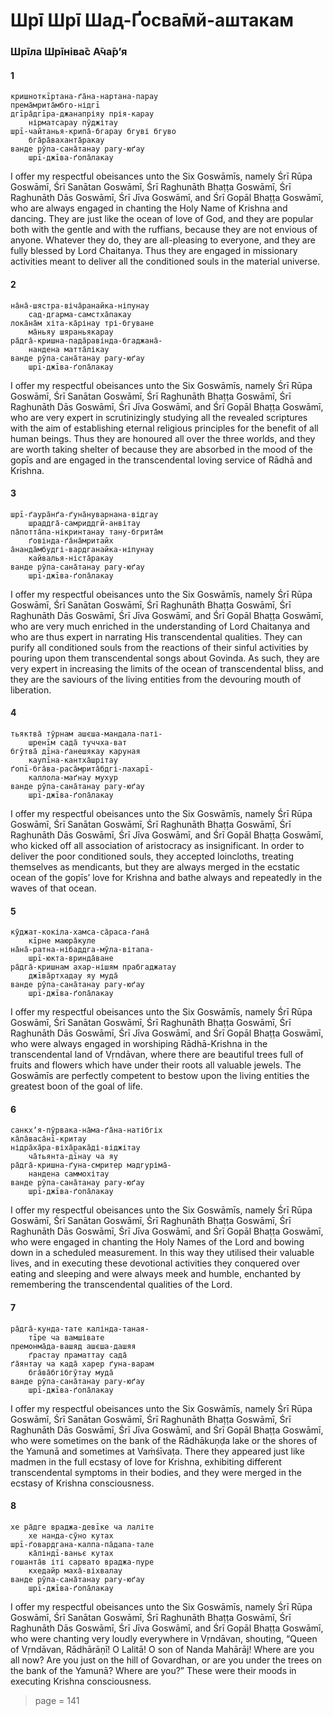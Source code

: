 # Шрī Шрī Шад-Ґосва̄мй-аштакам

### Шрīла Шрīніва̄с А̄ча̄рʼя

#### 1

    кришноткīртана-ґа̄на-нартана-парау
    према̄мрита̄мбго-нідгī
    дгīра̄дгīра-джанапріяу прія-карау
        нірматсарау пӯджітау
    шрī-чайтанья-крипа̄-бгарау бгуві бгуво
        бга̄ра̄ваханта̄ракау
    ванде рӯпа-сана̄танау рагу-юґау
        шрī-джīва-ґопа̄лакау

I offer my respectful obeisances unto the Six Goswāmīs, namely Śrī Rūpa Goswāmī, Śrī Sanātan Goswāmī, Śrī Raghunāth Bhaṭṭa Goswāmī, Śrī Raghunāth Dās Goswāmī, Śrī Jīva Goswāmī, and Śrī Gopāl Bhaṭṭa Goswāmī, who are always engaged in chanting the Holy Name of Krishna and dancing. They are just like the ocean of love of God, and they are popular both with the gentle and with the ruffians, because they are not envious of anyone. Whatever they do, they are all-pleasing to everyone, and they are fully blessed by Lord Chaitanya. Thus they are engaged in missionary activities meant to deliver all the conditioned souls in the material universe.

#### 2

    на̄на̄-шястра-віча̄ранайка-ніпунау
        сад-дгарма-самстха̄пакау
    лока̄на̄м хіта-ка̄рінау трі-бгуване
        ма̄ньяу шяраньякарау
    ра̄дга̄-кришна-пада̄равінда-бгаджана̄-
        нандена матта̄лікау
    ванде рӯпа-сана̄танау рагу-юґау
        шрī-джīва-ґопа̄лакау

I offer my respectful obeisances unto the Six Goswāmīs,  namely  Śrī  Rūpa  Goswāmī,  Śrī  Sanātan Goswāmī, Śrī Raghunāth Bhaṭṭa Goswāmī, Śrī Raghunāth Dās Goswāmī, Śrī Jīva Goswāmī, and Śrī Gopāl Bhaṭṭa Goswāmī, who are very expert in scrutinizingly studying all the revealed scriptures with the aim of establishing eternal religious principles for the benefit of all human beings. Thus they are honoured all over the three worlds, and they are worth taking shelter of because they are absorbed in the mood of the gopīs and are engaged in the transcendental loving service of Rādhā and Krishna.

#### 3

    шрī-ґаура̄нґа-ґуна̄нуварнана-відгау
        шраддга̄-самриддгй-анвітау
    па̄потта̄па-нікринтанау тану-бгрита̄м
        ґовінда-ґа̄на̄мритайх
    а̄нанда̄мбудгі-вардганайка-ніпунау
        кайвалья-ніста̄ракау
    ванде рӯпа-сана̄танау рагу-юґау
        шрī-джīва-ґопа̄лакау

I offer my respectful obeisances unto the Six Goswāmīs, namely Śrī Rūpa Goswāmī, Śrī Sanātan Goswāmī,  Śrī  Raghunāth  Bhaṭṭa  Goswāmī,  Śrī Raghunāth Dās Goswāmī, Śrī Jīva Goswāmī, and Śrī Gopāl Bhaṭṭa Goswāmī, who are very much enriched in the understanding of Lord Chaitanya and who are thus expert in narrating His transcendental qualities. They can purify all conditioned souls from the reactions of their sinful activities by pouring upon them transcendental songs about Govinda. As such, they are very expert in increasing the limits of the ocean of transcendental bliss, and they are the saviours of the living entities from the devouring mouth of liberation.

#### 4

    тьяктва̄ тӯрнам ашєша-мандала-паті-
        шренīм сада̄ туччха-ват
    бгӯтва̄ дīна-ґанешякау каруная
        каупīна-кантха̄шрітау
    ґопī-бга̄ва-раса̄мрита̄бдгі-лахарī-
        каллола-маґнау мухур
    ванде рӯпа-сана̄танау рагу-юґау
        шрī-джīва-ґопа̄лакау

I offer my respectful obeisances unto the Six Goswāmīs,  namely  Śrī  Rūpa  Goswāmī,  Śrī  Sanātan Goswāmī, Śrī Raghunāth Bhaṭṭa Goswāmī, Śrī Raghunāth Dās Goswāmī, Śrī Jīva Goswāmī, and Śrī Gopāl Bhaṭṭa Goswāmī, who kicked off all association of aristocracy as insignificant. In order to deliver the poor conditioned souls, they accepted loincloths, treating themselves as mendicants, but they are always merged in the ecstatic ocean of the gopīs’ love for Krishna and bathe always and repeatedly in the waves of that ocean.

#### 5

    кӯджат-кокіла-хамса-са̄раса-ґана̄
        кīрне маюра̄куле
    на̄на̄-ратна-нібаддга-мӯла-вітапа-
        шрī-юкта-вринда̄ване
    ра̄дга̄-кришнам ахар-нішям прабгаджатау
        джīва̄ртхадау яу муда̄
    ванде рӯпа-сана̄танау рагу-юґау
        шрī-джīва-ґопа̄лакау

I offer my respectful obeisances unto the Six Goswāmīs, namely Śrī Rūpa Goswāmī, Śrī Sanātan Goswāmī,  Śrī  Raghunāth  Bhaṭṭa  Goswāmī,  Śrī Raghunāth Dās Goswāmī, Śrī Jīva Goswāmī, and Śrī Gopāl Bhaṭṭa Goswāmī, who were always engaged in worshiping Rādhā-Krishna in the transcendental land of Vṛndāvan, where there are beautiful trees full of fruits and flowers which have under their roots all valuable jewels. The Goswāmīs are perfectly competent to bestow upon the living entities the greatest boon of the goal of life.

#### 6

    санкхʼя-пӯрвака-на̄ма-ґа̄на-натібгіх
    ка̄ла̄васа̄нī-критау
    нідра̄ха̄ра-віха̄рака̄ді-віджітау
        ча̄тьянта-дīнау ча яу
    ра̄дга̄-кришна-ґуна-смритер мадгуріма̄-
        нандена саммохітау
    ванде рӯпа-сана̄танау рагу-юґау
        шрī-джīва-ґопа̄лакау

I offer my respectful obeisances unto the Six Goswāmīs,  namely  Śrī  Rūpa  Goswāmī,  Śrī  Sanātan Goswāmī,  Śrī  Raghunāth  Bhaṭṭa  Goswāmī,  Śrī Raghunāth Dās Goswāmī, Śrī Jīva Goswāmī, and Śrī Gopāl Bhaṭṭa Goswāmī, who were engaged in chanting the Holy Names of the Lord and bowing down in a scheduled measurement. In this way they utilised their valuable lives, and in executing these devotional activities they conquered over eating and sleeping and were always meek and humble, enchanted by remembering the transcendental qualities of the Lord.

#### 7

    ра̄дга̄-кунда-тате калінда-таная-
        тīре ча вамшівате
    премонма̄да-вашяд ашєша-дашяя
        ґрастау праматтау сада̄
    ґа̄янтау ча када̄ харер ґуна-варам
        бга̄ва̄бгібгӯтау муда̄
    ванде рӯпа-сана̄танау рагу-юґау
        шрī-джīва-ґопа̄лакау

I offer my respectful obeisances unto the Six Goswāmīs, namely Śrī Rūpa Goswāmī, Śrī Sanātan Goswāmī, Śrī Raghunāth Bhaṭṭa Goswāmī, Śrī Raghunāth Dās Goswāmī, Śrī Jīva Goswāmī, and Śrī Gopāl Bhaṭṭa Goswāmī, who were sometimes on the bank of the Rādhākuṇḍa lake or the shores of the Yamunā and sometimes at Vaṁśīvaṭa. There they appeared just like madmen in the full ecstasy of love for Krishna, exhibiting different transcendental symptoms in their bodies, and they were merged in the ecstasy of Krishna consciousness.

#### 8

    хе ра̄дге враджа-девīке ча лаліте
        хе нанда-сӯно кутах
    шрī-ґовардгана-калпа-па̄дапа-тале
        ка̄ліндī-ваньє кутах
    гошанта̄в іті сарвато враджа-пуре
        кхедайр маха̄-віхвалау
    ванде рӯпа-сана̄танау рагу-юґау
        шрī-джīва-ґопа̄лакау

I offer my respectful obeisances unto the Six Goswāmīs, namely Śrī Rūpa Goswāmī, Śrī Sanātan Goswāmī, Śrī Raghunāth Bhaṭṭa Goswāmī, Śrī Raghunāth Dās Goswāmī, Śrī Jīva Goswāmī, and Śrī Gopāl Bhaṭṭa Goswāmī, who were chanting very loudly everywhere in Vṛndāvan, shouting, “Queen of Vṛndāvan, Rādhārāṇī! O Lalitā! O son of Nanda Mahārāj! Where are you all now? Are you just on the hill of Govardhan, or are you under the trees on the bank of the Yamunā? Where are you?” These were their moods in executing Krishna consciousness.


> page = 141